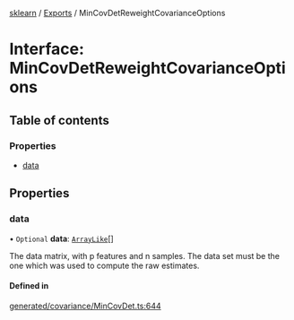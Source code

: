 [sklearn](../readme.md) / [Exports](../modules.md) / MinCovDetReweightCovarianceOptions

# Interface: MinCovDetReweightCovarianceOptions

## Table of contents

### Properties

- [data](MinCovDetReweightCovarianceOptions.md#data)

## Properties

### data

• `Optional` **data**: [`ArrayLike`](../modules.md#arraylike)[]

The data matrix, with p features and n samples. The data set must be the one which was used to compute the raw estimates.

#### Defined in

[generated/covariance/MinCovDet.ts:644](https://github.com/transitive-bullshit/scikit-learn-ts/blob/367336a/packages/sklearn/src/generated/covariance/MinCovDet.ts#L644)
